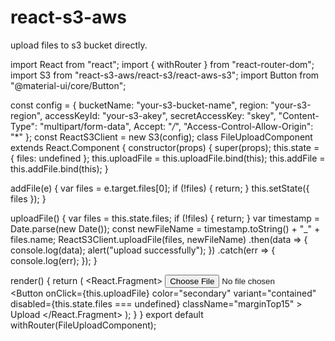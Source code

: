 # react-s3-aws

upload files to s3 bucket directly.

import React from "react";
import { withRouter } from "react-router-dom";
import S3 from "react-s3-aws/react-s3/react-aws-s3";
import Button from "@material-ui/core/Button";

const config = {
  bucketName: "your-s3-bucket-name",
  region: "your-s3-region",
  accessKeyId: "your-s3-akey",
  secretAccessKey: "skey",
  "Content-Type": "multipart/form-data",
  Accept: "*/*",
  "Access-Control-Allow-Origin": "*"
};
const ReactS3Client = new S3(config);
class FileUploadComponent extends React.Component {
  constructor(props) {
    super(props);
    this.state = {
      files: undefined
    };
    this.uploadFile = this.uploadFile.bind(this);
    this.addFile = this.addFile.bind(this);
  }

  addFile(e) {
    var files = e.target.files[0];
    if (!files) {
      return;
    }
    this.setState({ files });
  }

  uploadFile() {
    var files = this.state.files;
    if (!files) {
      return;
    }
    var timestamp = Date.parse(new Date());
    const newFileName = timestamp.toString() + "_" + files.name;
    ReactS3Client.uploadFile(files, newFileName)
      .then(data => {
        console.log(data);
        alert("upload successfully");
      })
      .catch(err => {
        console.log(err);
      });
  }

  render() {
    return (
      <React.Fragment>
        <input
          type="file"
          className="fileInput"
          color="primary"
          onChange={this.addFile}
        />
        <Button
          onClick={this.uploadFile}
          color="secondary"
          variant="contained"
          disabled={this.state.files === undefined}
          className="marginTop15"
        >
          Upload
        </Button>
      </React.Fragment>
    );
  }
}
export default withRouter(FileUploadComponent);

 
